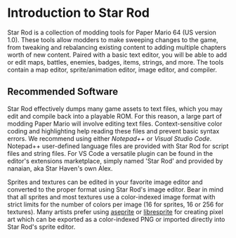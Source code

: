 # Introduction to Star Rod

Star Rod is a collection of modding tools for Paper Mario 64 (US version 1.0). These tools allow modders to make sweeping changes to the game, from tweaking and rebalancing existing content to adding multiple chapters worth of new content. Paired with a basic text editor, you will be able to add or edit maps, battles, enemies, badges, items, strings, and more. The tools contain a map editor, sprite/animation editor, image editor, and compiler.

## Recommended Software

Star Rod effectively dumps many game assets to text files, which you may edit and compile back into a playable ROM. For this reason, a large part of modding Paper Mario will involve editing text files. Context-sensitive color coding and highlighting help reading these files and prevent basic syntax errors. We recommend using either *Notepad++* or *Visual Studio Code*. Notepad++ user-defined language files are provided with Star Rod for script files and string files. For VS Code a versatile plugin can be found in the editor's extensions marketplace, simply named 'Star Rod' and provided by nanaian, aka Star Haven's own Alex.

Sprites and textures can be edited in your favorite image editor and converted to the proper format using Star Rod's image editor. Bear in mind that all sprites and most textures use a color-indexed image format with strict limits for the number of colors per image (16 for sprites, 16 or 256 for textures). Many artists prefer using [aseprite](https://www.aseprite.org/) or [libresprite](https://github.com/LibreSprite/LibreSprite) for creating pixel art which can be exported as a color-indexed PNG or imported directly into Star Rod's sprite editor.
